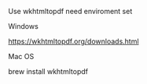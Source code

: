 
Use wkhtmltopdf need enviroment set

Windows 

https://wkhtmltopdf.org/downloads.html


Mac OS

brew install wkhtmltopdf
